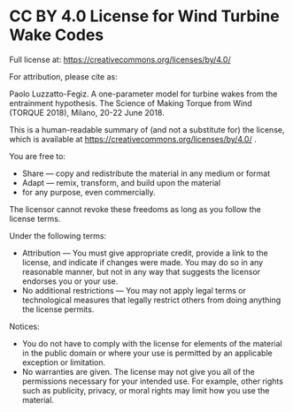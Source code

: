 # CC BY 4.0 License for Wind Turbine Wake Codes

Full license at: https://creativecommons.org/licenses/by/4.0/

For attribution, please cite as:

Paolo Luzzatto-Fegiz. A one-parameter model for turbine wakes from the entrainment hypothesis. 
The Science of Making Torque from Wind (TORQUE 2018), Milano, 20-22 June 2018.

This is a human-readable summary of (and not a substitute for) the license, which is available at https://creativecommons.org/licenses/by/4.0/ .

You are free to:

- Share — copy and redistribute the material in any medium or format
- Adapt — remix, transform, and build upon the material
- for any purpose, even commercially.

The licensor cannot revoke these freedoms as long as you follow the license terms.

Under the following terms:

- Attribution — You must give appropriate credit, provide a link to the license, and indicate if changes were made. You may do so in any reasonable manner, but not in any way that suggests the licensor endorses you or your use.
- No additional restrictions — You may not apply legal terms or technological measures that legally restrict others from doing anything the license permits.

Notices:

- You do not have to comply with the license for elements of the material in the public domain or where your use is permitted by an applicable exception or limitation.
- No warranties are given. The license may not give you all of the permissions necessary for your intended use. For example, other rights such as publicity, privacy, or moral rights may limit how you use the material.
